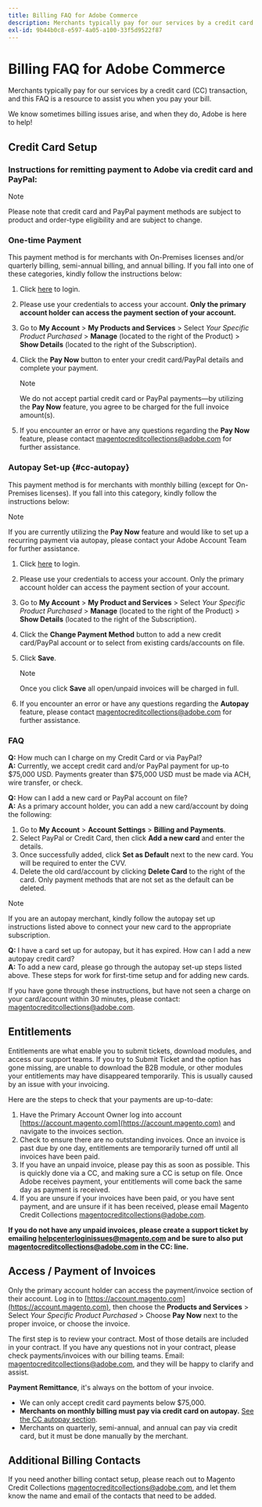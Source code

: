 ```yaml
---
title: Billing FAQ for Adobe Commerce
description: Merchants typically pay for our services by a credit card (CC) transaction, and this FAQ is a resource to assist you when you pay your bill.
exl-id: 9b44b0c8-e597-4a05-a100-33f5d9522f87
---
```

# Billing FAQ for Adobe Commerce

Merchants typically pay for our services by a credit card (CC) transaction, and this FAQ is a resource to assist you when you pay your bill.

We know sometimes billing issues arise, and when they do, Adobe is here to help!

## Credit Card Setup

### Instructions for remitting payment to Adobe via credit card and PayPal:

>[!NOTE]
>
>Please note that credit card and PayPal payment methods are subject to product and order-type eligibility and are subject to change.

### One-time Payment

This payment method is for merchants with On-Premises licenses and/or quarterly billing, semi-annual billing, and annual billing. If you fall into one of these categories, kindly follow the instructions below:

1. Click [here](https://account.magento.com/customer/account/login) to login.

1. Please use your credentials to access your account. **Only the primary account holder can access the payment section of your account.**

1. Go to **My Account** > **My Products and Services** > Select *Your Specific Product Purchased* > **Manage** (located to the right of the Product) > **Show Details** (located to the right of the Subscription).

1. Click the **Pay Now** button to enter your credit card/PayPal details and complete your payment.

    >[!NOTE]
    >
    >We do not accept partial credit card or PayPal payments—by utilizing the **Pay Now** feature, you agree to be charged for the full invoice amount(s).

1. If you encounter an error or have any questions regarding the **Pay Now** feature, please contact [magentocreditcollections@adobe.com](mailto:magentocreditcollections@adobe.com) for further assistance.

### Autopay Set-up {#cc-autopay}

This payment method is for merchants with monthly billing (except for On-Premises licenses). If you fall into this category, kindly follow the instructions below:

>[!NOTE]
>
>If you are currently utilizing the **Pay Now** feature and would like to set up a recurring payment via autopay, please contact your Adobe Account Team for further assistance.

1. Click [here](https://account.magento.com/customer/account/login) to login.

1. Please use your credentials to access your account. Only the primary account holder can access the payment section of your account.

1. Go to **My Account** > **My Product and Services** > Select *Your Specific Product Purchased* > **Manage** (located to the right of the Product) > **Show Details** (located to the right of the Subscription).

1. Click the **Change Payment Method** button to add a new credit card/PayPal account or to select from existing cards/accounts on file.

1. Click **Save**.

   >[!NOTE]
   >
   >Once you click **Save** all open/unpaid invoices will be charged in full.

1. If you encounter an error or have any questions regarding the **Autopay** feature, please contact [magentocreditcollections@adobe.com](mailto:magentocreditcollections@adobe.com) for further assistance.

### FAQ

**Q:** How much can I charge on my Credit Card or via PayPal?<br>
**A:** Currently, we accept credit card and/or PayPal payment for up-to $75,000 USD. Payments greater than $75,000 USD must be made via ACH, wire transfer, or check.

**Q:** How can I add a new card or PayPal account on file?<br>
**A:** As a primary account holder, you can add a new card/account by doing the following:

1. Go to **My Account** > **Account Settings** > **Billing and Payments**.
1. Select PayPal or Credit Card, then click **Add a new card** and enter the details.
1. Once successfully added, click **Set as Default** next to the new card. You will be required to enter the CVV.
1. Delete the old card/account by clicking **Delete Card** to the right of the card. Only payment methods that are not set as the default can be deleted.

>[!NOTE]
>
>If you are an autopay merchant, kindly follow the autopay set up instructions listed above to connect your new card to the appropriate subscription.

**Q:** I have a card set up for autopay, but it has expired. How can I add a new autopay credit card?<br>
**A:** To add a new card, please go through the autopay set-up steps listed above. These steps for work for first-time setup and for adding new cards.

If you have gone through these instructions, but have not seen a charge on your card/account within 30 minutes, please contact: [magentocreditcollections@adobe.com](mailto:magentocreditcollections@adobe.com).


## Entitlements

Entitlements are what enable you to submit tickets, download modules, and access our support teams. If you try to Submit Ticket and the option has gone missing, are unable to download the B2B module, or other modules your entitlements may have disappeared temporarily. This is usually caused by an issue with your invoicing.

Here are the steps to check that your payments are up-to-date:

1. Have the Primary Account Owner log into account [https://account.magento.com](https://account.magento.com) and navigate to the invoices section.
1. Check to ensure there are no outstanding invoices. Once an invoice is past due by one day, entitlements are temporarily turned off until all invoices have been paid.
1. If you have an unpaid invoice, please pay this as soon as possible. This is quickly done via a CC, and making sure a CC is setup on file. Once Adobe receives payment, your entitlements will come back the same day as payment is received.
1. If you are unsure if your invoices have been paid, or you have sent payment, and are unsure if it has been received, please email Magento Credit Collections [magentocreditcollections@adobe.com](mailto:magentocreditcollections@adobe.com).

**If you do not have any unpaid invoices, please create a support ticket by emailing [helpcenterloginissues@magento.com](mailto:helpcenterloginissues@magento.com) and be sure to also put [magentocreditcollections@adobe.com](mailto:magentocreditcollections@adobe.com) in the CC: line.**

## Access / Payment of Invoices

Only the primary account holder can access the payment/invoice section of their account.
Log in to [https://account.magento.com](https://account.magento.com), then choose the **Products and Services** > Select *Your Specific Product Purchased* > Choose **Pay Now** next to the proper invoice, or choose the invoice.

The first step is to review your contract. Most of those details are included in your contract. If you have any questions not in your contract, please check payments/invoices with our billing teams.  Email: [magentocreditcollections@adobe.com](mailto:magentocreditcollections@adobe.com), and they will be happy to clarify and assist.

**Payment Remittance**, it's always on the bottom of your invoice.

* We can only accept credit card payments below $75,000.
* **Merchants on monthly billing must pay via credit card on autopay.** [See the CC autopay section](#cc-autopay).
* Merchants on quarterly, semi-annual, and annual can pay via credit card, but it must be done manually by the merchant.

## Additional Billing Contacts

If you need another billing contact setup, please reach out to Magento Credit Collections [magentocreditcollections@adobe.com](mailto:magentocreditcollections@adobe.com), and let them know the name and email of the contacts that need to be added.
